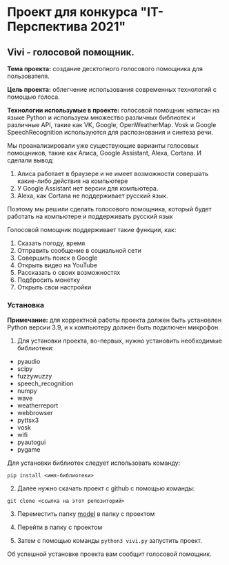 # Проект для конкурса "IT-Перспектива 2021"

## Vivi - голосовой помощник.

<b>Тема проекта:</b> создание десктопного голосового помощника для пользователя.

<b>Цель проекта:</b> облегчение использования современных технологий с помощью голоса.

<b>Технологии использумые в проекте:</b> голосовой помощник написан на языке Python и используем множество различных библиотек и различные API, такие как VK, Google, OpenWeatherMap. Vosk и Google SpeechRecognition используются для распознования и синтеза речи.

Мы проанализировали уже существующие варианты голосовых помощников, такие как Алиса, Google Assistant, Alexa, Cortana. И сделали вывод:
1. Алиса работает в браузере и не имеет возможности совершать какие-либо действия на компьютере
2. У Google Assistant нет версии для компьютера.
3. Alexa, как Cortana не поддерживает русский язык.

Поэтому мы решили сделать голосового помощника, который будет работать на компьютере и поддерживать русский язык

Голосовой помощник поддерживает такие функции, как:

1. Сказать погоду, время
2. Отправить сообщение в социальной сети
3. Совершить поиск в Google
4. Открыть видео на YouTube
5. Рассказать о своих возможностях
6. Подбросить монетку
7. Открыть свои настройки

### Установка

<b>Примечание:</b> для корректной работы проекта должен быть установлен Python версии 3.9, и к компьютеру должен быть подключен микрофон.

1. Для установки проекта, во-первых, нужно установить необходимые библиотеки:
- pyaudio
- scipy
- fuzzywuzzy
- speech_recognition
- numpy
- wave
- weatherreport
- webbrowser
- pyttsx3
- vosk
- wifi
- pyautogui
- pygame

Для установки библиотек следует использовать команду:

   <code>pip install <имя-библиотеки> </code>

2. Далее нужно скачать проект с github с помощью команды:

  <code>git clone <ссылка на этот репозиторий></code>
  
3. Переместить папку [model](https://alphacephei.com/vosk/models/vosk-model-small-ru-0.15.zip) в папку с проектом

4. Перейти в папку с проектом

5. Затем с помощью команды <code>python3 vivi.py</code> запустить проект.

Об успешной установке проекта вам сообщит голосовой помощник.



